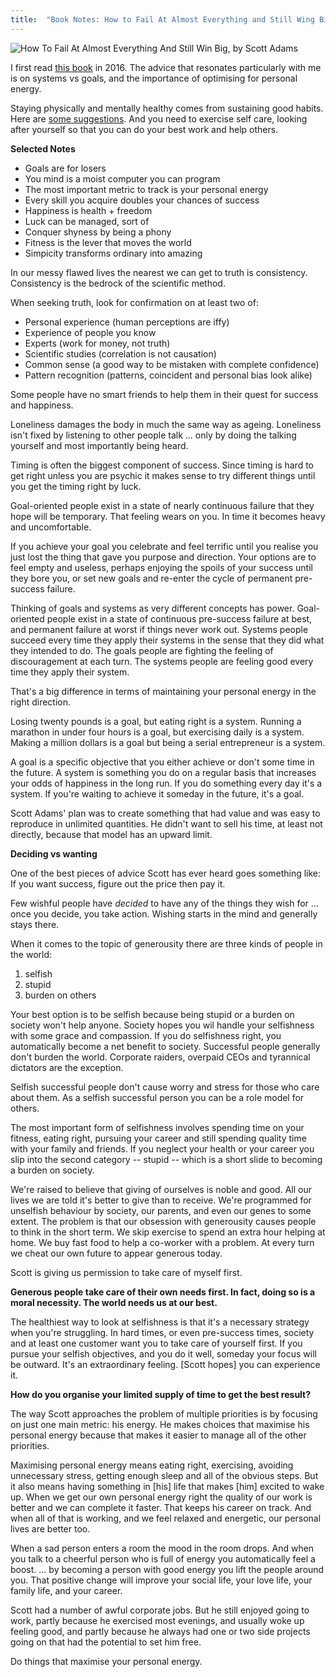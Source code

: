 ```yaml
---
title:  "Book Notes: How to Fail At Almost Everything and Still Wing Big, by Scott Adams"
---
```


![How To Fail At Almost Everything And Still Win Big, by Scott Adams]({{site.url}}/assets/how-to-fail.png)

I first read [this book](https://www.amazon.com/dp/1591846919) in 2016. The advice that resonates particularly with me is on systems vs goals, and the importance of optimising for personal energy. 

Staying physically and mentally healthy comes from sustaining good habits. Here are [some suggestions](https://www.independent.co.uk/life-style/health-and-families/ways-to-improve-mental-health-daily-habits-walk-tall-exercise-a8050651.html). And you need to exercise self care, looking after yourself so that you can do your best work and help others.

**Selected Notes**

* Goals are for losers
* You mind is a moist computer you can program
* The most important metric to track is your personal energy
* Every skill you acquire doubles your chances of success
* Happiness is health + freedom
* Luck can be managed, sort of
* Conquer shyness by being a phony
* Fitness is the lever that moves the world
* Simpicity transforms ordinary into amazing

In our messy flawed lives the nearest we can get to truth is consistency. Consistency is the bedrock of the scientific method.

When seeking truth, look for confirmation on at least two of:

* Personal experience (human perceptions are iffy)
* Experience of people you know
* Experts (work for money, not truth)
* Scientific studies (correlation is not causation)
* Common sense (a good way to be mistaken with complete confidence)
* Pattern recognition (patterns, coincident and personal bias look alike)

Some people have no smart friends to help them in their quest for success and happiness.

Loneliness damages the body in much the same way as ageing. Loneliness isn't fixed by listening to other people talk ... only by doing the talking yourself and most importantly being heard.

Timing is often the biggest component of success. Since timing is hard to get right unless you are psychic it makes sense to try different things until you get the timing right by luck.

Goal-oriented people exist in a state of nearly continuous failure that they hope will be temporary. That feeling wears on you. In time it becomes heavy and uncomfortable.

If you achieve your goal you celebrate and feel terrific until you realise you just lost the thing that gave you purpose and direction. Your options are to feel empty and useless, perhaps enjoying the spoils of your success until they bore you, or set new goals and re-enter the cycle of permanent pre-success failure.

Thinking of goals and systems as very different concepts has power. Goal-oriented people exist in a state of continuous pre-success failure at best, and permanent failure at worst if things never work out. Systems people succeed every time they apply their systems in the sense that they did what they intended to do. The goals people are fighting the feeling of discouragement at each turn. The systems people are feeling good every time they apply their system.

That's a big difference in terms of maintaining your personal energy in the right direction.

Losing twenty pounds is a goal, but eating right is a system. Running a marathon in under four hours is a goal, but exercising daily is a system. Making a million dollars is a goal but being a serial entrepreneur is a system.

A goal is a specific objective that you either achieve or don't some time in the future. A system is something you do on a regular basis that increases your odds of happiness in the long run. If you do something every day it's a system. If you're waiting to achieve it someday in the future, it's a goal.

Scott Adams' plan was to create something that had value and was easy to reproduce in unlimited quantities. He didn't want to sell his time, at least not directly, because that model has an upward limit.

**Deciding vs wanting**

One of the best pieces of advice Scott has ever heard goes something like: If you want success, figure out the price then pay it.

Few wishful people have _decided_ to have any of the things they wish for ... once you decide, you take action. Wishing starts in the mind and generally stays there.

When it comes to the topic of generousity there are three kinds of people in the world:

1. selfish 
2. stupid 
3. burden on others

Your best option is to be selfish because being stupid or a burden on society won't help anyone. Society hopes you wil handle your selfishness with some grace and compassion. If you do selfishness right, you automatically become a net benefit to society. Successful people generally don't burden the world. Corporate raiders, overpaid CEOs and tyrannical dictators are the exception.

Selfish successful people don't cause worry and stress for those who care about them. As a selfish successful person you can be a role model for others.

The most important form of selfishness involves spending time on your fitness, eating right, pursuing your career and still spending quality time with your family and friends. If you neglect your health or your career you slip into the second category -- stupid -- which is a short slide to becoming a burden on society.

We're raised to believe that giving of ourselves is noble and good. All our lives we are told it's better to give than to receive. We're programmed for unselfish behaviour by society, our parents, and even our genes to some extent. The problem is that our obsession with generousity causes people to think in the short term. We skip exercise to spend an extra hour helping at home. We buy fast food to help a co-worker with a problem. At every turn we cheat our own future to appear generous today.

Scott is giving us permission to take care of myself first.

**Generous people take care of their own needs first. In fact, doing so is a moral necessity. The world needs us at our best.**

The healthiest way to look at selfishness is that it's a necessary strategy when you're struggling. In hard times, or even pre-success times, society and at least one customer want you to take care of yourself first. If you pursue your selfish objectives, and you do it well, someday your focus will be outward. It's an extraordinary feeling. [Scott hopes] you can experience it.

**How do you organise your limited supply of time to get the best result?**

The way Scott approaches the problem of multiple priorities is by focusing on just one main metric: his energy. He makes choices that maximise his personal energy because that makes it easier to manage all of the other priorities.

Maximising personal energy means eating right, exercising, avoiding unnecessary stress, getting enough sleep and all of the obvious steps. But it also means having something in [his] life that makes [him] excited to wake up. When we get our own personal energy right the quality of our work is better and we can complete it faster. That keeps his career on track. And when all of that is working, and we feel relaxed and energetic, our personal lives are better too.

When a sad person enters a room the mood in the room drops. And when you talk to a cheerful person who is full of energy you automatically feel a boost. ... by becoming a person with good energy you lift the people around you. That positive change will improve your social life, your love life, your family life, and your career.

Scott had a number of awful corporate jobs. But he still enjoyed going to work, partly because he exercised most evenings, and usually woke up feeling good, and partly because he always had one or two side projects going on that had the potential to set him free.

Do things that maximise your personal energy.
